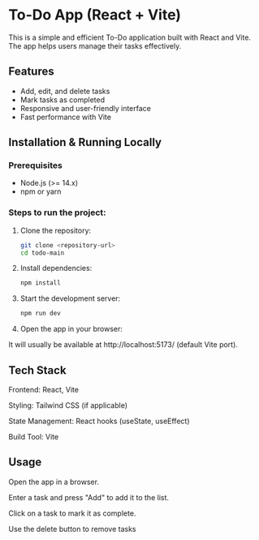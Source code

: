 # To-Do App (React + Vite)

This is a simple and efficient To-Do application built with React and Vite. The app helps users manage their tasks effectively.

## Features
- Add, edit, and delete tasks
- Mark tasks as completed
- Responsive and user-friendly interface
- Fast performance with Vite

## Installation & Running Locally

### Prerequisites
- Node.js (>= 14.x)
- npm or yarn

### Steps to run the project:
1. Clone the repository:
   ```bash
   git clone <repository-url>
   cd todo-main

2. Install dependencies:
    ```bash
    npm install

3. Start the development server:
   ```bash
   npm run dev

4. Open the app in your browser:

It will usually be available at http://localhost:5173/ (default Vite port).

## Tech Stack
Frontend: React, Vite

Styling: Tailwind CSS (if applicable)

State Management: React hooks (useState, useEffect)

Build Tool: Vite

## Usage
Open the app in a browser.

Enter a task and press "Add" to add it to the list.

Click on a task to mark it as complete.

Use the delete button to remove tasks

